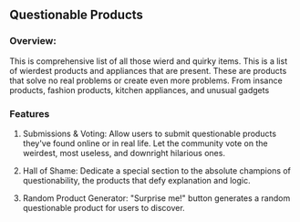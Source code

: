 ## Questionable Products 

### Overview:
This is comprehensive list of all those wierd and quirky items. This is a list of wierdest products and appliances that are present. These are products that solve no real problems or create even more problems. From insance products, fashion products, kitchen appliances, and unusual gadgets


### Features
1. Submissions & Voting: Allow users to submit questionable products they've found online or in real life. Let the community vote on the weirdest, most useless, and downright hilarious ones.

2. Hall of Shame: Dedicate a special section to the absolute champions of questionability, the products that defy explanation and logic.

3. Random Product Generator: "Surprise me!" button generates a random questionable product for users to discover.

